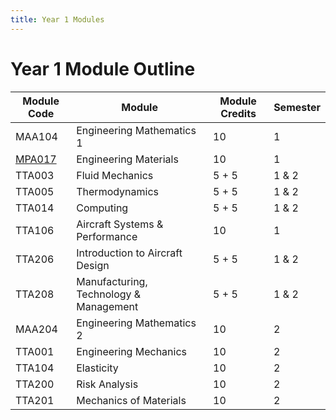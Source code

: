 ```yaml
---
title: Year 1 Modules
---
```


# Year 1 Module Outline

| Module Code| Module| Module Credits| Semester|
|---|---|---|---|
| MAA104| Engineering Mathematics 1| 10| 1|
| [MPA017](/year1/mpa017)| Engineering Materials| 10| 1|
| TTA003| Fluid Mechanics| 5 + 5| 1 & 2|
| TTA005| Thermodynamics| 5 + 5| 1 & 2|
| TTA014| Computing| 5 + 5| 1 & 2|
| TTA106| Aircraft Systems & Performance| 10| 1|
| TTA206| Introduction to Aircraft Design| 5 + 5| 1 & 2|
| TTA208| Manufacturing, Technology & Management| 5 + 5| 1 & 2|
| MAA204| Engineering Mathematics 2 | 10| 2|
| TTA001| Engineering Mechanics| 10| 2|
| TTA104| Elasticity| 10| 2|
| TTA200| Risk Analysis| 10| 2|
| TTA201| Mechanics of Materials| 10| 2|